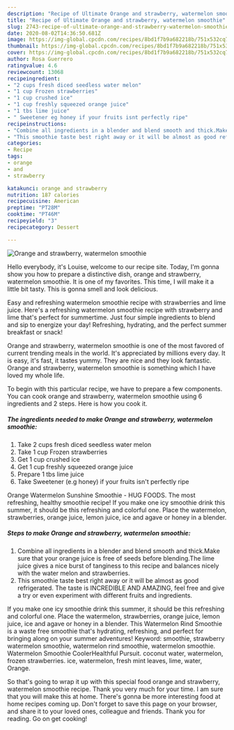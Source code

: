 ```yaml
---
description: "Recipe of Ultimate Orange and strawberry, watermelon smoothie"
title: "Recipe of Ultimate Orange and strawberry, watermelon smoothie"
slug: 2743-recipe-of-ultimate-orange-and-strawberry-watermelon-smoothie
date: 2020-08-02T14:36:50.681Z
image: https://img-global.cpcdn.com/recipes/8bd1f7b9a682218b/751x532cq70/orange-and-strawberry-watermelon-smoothie-recipe-main-photo.jpg
thumbnail: https://img-global.cpcdn.com/recipes/8bd1f7b9a682218b/751x532cq70/orange-and-strawberry-watermelon-smoothie-recipe-main-photo.jpg
cover: https://img-global.cpcdn.com/recipes/8bd1f7b9a682218b/751x532cq70/orange-and-strawberry-watermelon-smoothie-recipe-main-photo.jpg
author: Rosa Guerrero
ratingvalue: 4.6
reviewcount: 13068
recipeingredient:
- "2 cups fresh diced seedless water melon"
- "1 cup Frozen strawberries"
- "1 cup crushed ice"
- "1 cup freshly squeezed orange juice"
- "1 tbs lime juice"
- " Sweetener eg honey if your fruits isnt perfectly ripe"
recipeinstructions:
- "Combine all ingredients in a blender and blend smooth and thick.Make sure that your orange juice is free of seeds before blending.The lime juice gives a nice burst of tanginess to this recipe and balances nicely with the water melon and strawberries."
- "This smoothie taste best right away or it will be almost as good refrigerated. The taste is INCREDIBLE AND AMAZING, feel free and give a try or even experiment with different fruits and ingredients."
categories:
- Recipe
tags:
- orange
- and
- strawberry

katakunci: orange and strawberry 
nutrition: 187 calories
recipecuisine: American
preptime: "PT28M"
cooktime: "PT46M"
recipeyield: "3"
recipecategory: Dessert

---
```



![Orange and strawberry, watermelon smoothie](https://img-global.cpcdn.com/recipes/8bd1f7b9a682218b/751x532cq70/orange-and-strawberry-watermelon-smoothie-recipe-main-photo.jpg)

Hello everybody, it's Louise, welcome to our recipe site. Today, I'm gonna show you how to prepare a distinctive dish, orange and strawberry, watermelon smoothie. It is one of my favorites. This time, I will make it a little bit tasty. This is gonna smell and look delicious.

Easy and refreshing watermelon smoothie recipe with strawberries and lime juice. Here&#39;s a refreshing watermelon smoothie recipe with strawberry and lime that&#39;s perfect for summertime. Just four simple ingredients to blend and sip to energize your day! Refreshing, hydrating, and the perfect summer breakfast or snack!

Orange and strawberry, watermelon smoothie is one of the most favored of current trending meals in the world. It's appreciated by millions every day. It is easy, it's fast, it tastes yummy. They are nice and they look fantastic. Orange and strawberry, watermelon smoothie is something which I have loved my whole life.


To begin with this particular recipe, we have to prepare a few components. You can cook orange and strawberry, watermelon smoothie using 6 ingredients and 2 steps. Here is how you cook it.

<!--inarticleads1-->

##### The ingredients needed to make Orange and strawberry, watermelon smoothie:

1. Take 2 cups fresh diced seedless water melon
1. Take 1 cup Frozen strawberries
1. Get 1 cup crushed ice
1. Get 1 cup freshly squeezed orange juice
1. Prepare 1 tbs lime juice
1. Take  Sweetener (e.g honey) if your fruits isn&#39;t perfectly ripe


Orange Watermelon Sunshine Smoothie - HUG FOODS. The most refreshing, healthy smoothie recipe! If you make one icy smoothie drink this summer, it should be this refreshing and colorful one. Place the watermelon, strawberries, orange juice, lemon juice, ice and agave or honey in a blender. 

<!--inarticleads2-->

##### Steps to make Orange and strawberry, watermelon smoothie:

1. Combine all ingredients in a blender and blend smooth and thick.Make sure that your orange juice is free of seeds before blending.The lime juice gives a nice burst of tanginess to this recipe and balances nicely with the water melon and strawberries.
1. This smoothie taste best right away or it will be almost as good refrigerated. The taste is INCREDIBLE AND AMAZING, feel free and give a try or even experiment with different fruits and ingredients.


If you make one icy smoothie drink this summer, it should be this refreshing and colorful one. Place the watermelon, strawberries, orange juice, lemon juice, ice and agave or honey in a blender. This Watermelon Rind Smoothie is a waste free smoothie that&#39;s hydrating, refreshing, and perfect for bringing along on your summer adventures! Keyword: smoothie, strawberry watermelon smoothie, watermelon rind smoothie, watermelon smoothie. Watermelon Smoothie CoolerHealthful Pursuit. coconut water, watermelon, frozen strawberries. ice, watermelon, fresh mint leaves, lime, water, Orange. 

So that's going to wrap it up with this special food orange and strawberry, watermelon smoothie recipe. Thank you very much for your time. I am sure that you will make this at home. There's gonna be more interesting food at home recipes coming up. Don't forget to save this page on your browser, and share it to your loved ones, colleague and friends. Thank you for reading. Go on get cooking!
